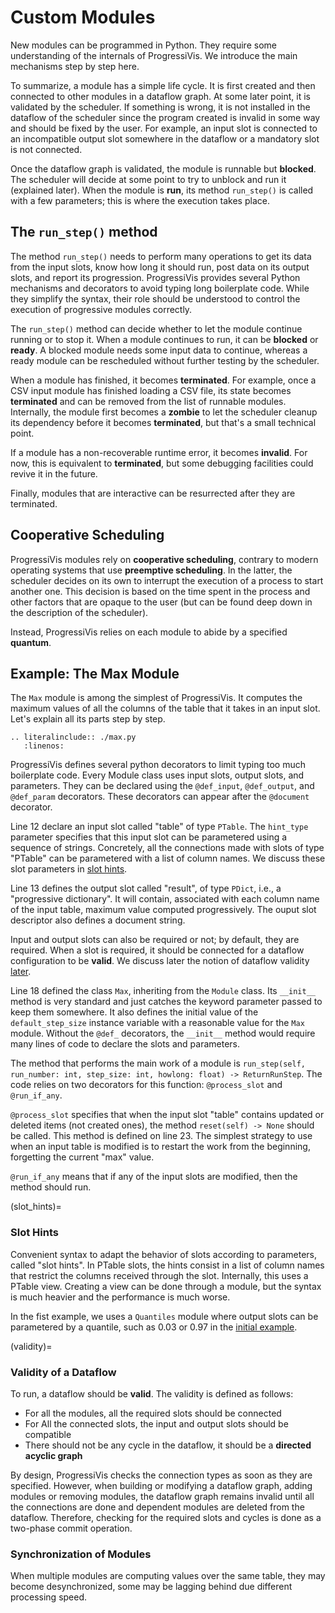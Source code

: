 
# Custom Modules

New modules can be programmed in Python. They require some understanding of the internals of ProgressiVis. We introduce the main mechanisms step by step here.

To summarize, a module has a simple life cycle. It is first created and then connected to other modules in a dataflow graph. At some later point, it is validated by the scheduler. If something is wrong, it is not installed in the dataflow of the scheduler since the program created is invalid in some way and should be fixed by the user. For example, an input slot is connected to an incompatible output slot somewhere in the dataflow or a mandatory slot is not connected.

Once the dataflow graph is validated, the module is runnable but **blocked**. The scheduler will decide at some point to try to unblock and run it (explained later). When the module is **run**, its method `run_step()` is called with a few parameters; this is where the execution takes place.

## The `run_step()` method

The method `run_step()` needs to perform many operations to get its data from the input slots, know how long it should run, post data on its output slots, and report its progression. ProgressiVis provides several Python mechanisms and decorators to avoid typing long boilerplate code. While they simplify the syntax, their role should be understood to control the execution of progressive modules correctly.

The `run_step()` method can decide whether to let the module continue running or to stop it. When a module continues to run, it can be **blocked** or **ready**. A blocked module needs some input data to continue, whereas a ready module can be rescheduled without further testing by the scheduler.

When a module has finished, it becomes **terminated**. For example, once a CSV input module has finished loading a CSV file, its state becomes **terminated** and can be removed from the list of runnable modules.  Internally, the module first becomes a **zombie** to let the scheduler cleanup its dependency before it becomes **terminated**, but that's a small technical point.

If a module has a non-recoverable runtime error, it becomes **invalid**. For now, this is equivalent to **terminated**, but some debugging facilities could revive it in the future.

Finally, modules that are interactive can be resurrected after they are terminated.

## Cooperative Scheduling

ProgressiVis modules rely on **cooperative scheduling**, contrary to modern operating systems that use **preemptive scheduling**. In the latter, the scheduler decides on its own to interrupt the execution of a process to start another one. This decision is based on the time spent in the process and other factors that are opaque to the user (but can be found deep down in the description of the scheduler).

Instead, ProgressiVis relies on each module to abide by a specified **quantum**.

## Example: The Max Module

The `Max` module is among the simplest of ProgressiVis.
It computes the maximum values of all the columns of the table that it takes in an input slot.
Let's explain all its parts step by step.

```{eval-rst}
.. literalinclude:: ./max.py
   :linenos:
```

ProgressiVis defines several python decorators to limit typing too much boilerplate code.
Every Module class uses input slots, output slots, and parameters. They can be declared using the `@def_input`, `@def_output`, and `@def_param` decorators. These decorators can appear after the `@document` decorator.

Line 12 declare an input slot called "table" of type `PTable`. The `hint_type` parameter specifies that this input slot can be parametered using a sequence of strings. Concretely, all the connections made with slots of type "PTable" can be parametered with a list of column names. We discuss these slot parameters in [slot hints](#slot_hints).

Line 13 defines the output slot called "result", of type `PDict`, i.e., a "progressive dictionary".
It will contain, associated with each column name of the input table, maximum value computed progressively. The ouput slot descriptor also defines a document string.

Input and output slots can also be required or not; by default, they are required. When a slot is required, it should be connected for a dataflow configuration to be **valid**. We discuss later the notion of dataflow validity [later](#validity).

Line 18 defined the class `Max`, inheriting from the `Module` class. Its `__init__` method is very standard and just catches the keyword parameter passed to keep them somewhere. It also defines the initial value of the `default_step_size` instance variable with a reasonable value for the `Max` module.
Without the `@def_` decorators, the `__init__` method would require many lines of code to  declare the slots and parameters.

The method that performs the main work of a module is `run_step(self, run_number: int, step_size: int, howlong: float) -> ReturnRunStep`.
The code relies on two decorators for this function: `@process_slot` and `@run_if_any`.

`@process_slot` specifies that when the input slot "table" contains updated or deleted items (not created ones), the method `reset(self) -> None` should be called.  This method is defined on line 23.
The simplest strategy to use when an input table is modified is to restart the work from the beginning, forgetting the current "max" value.

`@run_if_any` means that if any of the input slots are modified, then the method should run.

(slot_hints)=
### Slot Hints

Convenient syntax to adapt the behavior of slots according to parameters, called "slot hints".
In PTable slots, the hints consist in a list of column names that restrict the columns received through the slot. Internally, this uses a PTable view. Creating a view can be done through a module, but the syntax is much heavier and the performance is much worse.

In the fist example, we uses a `Quantiles` module where output slots can be parametered by a quantile, such as 0.03 or 0.97 in the [initial example](userguide.md#quantiles-variant).

(validity)=
### Validity of a Dataflow

To run, a dataflow should be **valid**. The validity is defined as follows:
- For all the modules, all the required slots should be connected
- For All the connected slots, the input and output slots should be compatible
- There should not be any cycle in the dataflow, it should be a **directed acyclic graph**

By design, ProgressiVis checks the connection types as soon as they are specified. However, when building or modifying a dataflow graph, adding modules or removing modules, the dataflow graph remains invalid until all the connections are done and dependent modules are deleted from the dataflow. Therefore, checking for the required slots and cycles is done as a two-phase commit operation.


### Synchronization of Modules

When multiple modules are computing values over the same table, they may become desynchronized, some may be lagging behind due different processing speed.
